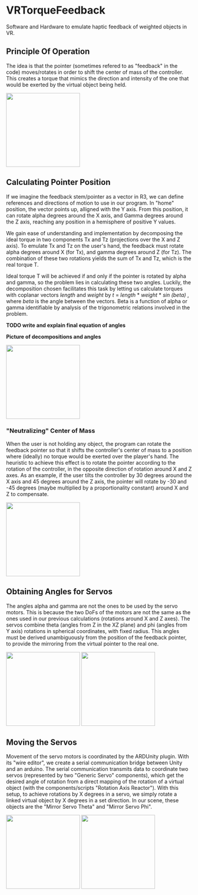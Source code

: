 # VRTorqueFeedback
Software and Hardware to emulate haptic feedback of weighted objects in VR.

## Principle Of Operation
The idea is that the pointer (sometimes refered to as "feedback" in the code) moves/rotates in order to shift the center of mass of the controller. This creates a torque that mimics the direction and intensity of the one that would be exerted by the virtual object being held.

<img src="Doc/Pictures/torque.jpg" height=200px>

## Calculating Pointer Position
If we imagine the feedback stem/pointer as a vector in R3, we can define references and directions of motion to use in our program. In "home" position, the vector points up, alligned with the Y axis. From this position, it can rotate alpha degrees around the X axis, and Gamma degrees around the Z axis, reaching any position in a hemisphere of positive Y values.

We gain ease of understanding and implementation by decomposing the ideal torque in two components Tx and Tz (projections over the X and Z axis). To emulate Tx and Tz on the user's hand, the feedback must rotate alpha degrees around X (for Tx), and gamma degrees around Z (for Tz). The combination of these two rotations yields the sum of Tx and Tz, which is the real torque T. 

Ideal torque T will be achieved if and only if the pointer is rotated by alpha and gamma, so the problem lies in calculating these two angles. Luckily, the decomposition chosen facilitates this task by letting us calculate torques with coplanar vectors *length* and *weight* by *t* = *length* * *weight* * *sin (beta)* , where *beta* is the angle between the vectors. Beta is a function of alpha or gamma identifiable by analysis of the trigonometric relations involved in the problem.

**TODO write and explain final equation of angles**

**Picture of decompositions and angles**

<img src="Doc/servos_alpha_gamma.jpg" height=200px>

### "Neutralizing" Center of Mass
When the user is not holding any object, the program can rotate the feedback pointer so that it shifts the controller's center of mass to a position where (ideally) no torque would be exerted over the player's hand. The heuristic to achieve this effect is to rotate the pointer according to the rotation of the controller, in the opposite direction of rotation around X and Z axes. As an example, if the user tilts the controller by 30 degrees around the X axis and 45 degrees around the Z axis, the pointer will rotate by -30 and -45 degrees (maybe multiplied by a proportionality constant) around X and Z to compensate.

<img src="Doc/neutral_center_of_mass.jpg" height=200px>

## Obtaining Angles for Servos
The angles alpha and gamma are not the ones to be used by the servo motors. This is because the two DoFs of the motors are not the same as the ones used in our previous calculations (rotations around X and Z axes). The servos combine theta (angles from Z in the XZ plane) and phi (angles from Y axis) rotations in spherical coordinates, with fixed radius. This angles must be derived unambiguously from the position of the feedback pointer, to provide the mirroring from the virtual pointer to the real one.

<img src="Doc/spherical_coords_unity_axes.jpg" height=200px>
<img src="Doc/servos_theta_phi.jpg" height=200px>

## Moving the Servos
Movement of the servo motors is coordinated by the ARDUnity plugin. With its "wire editor", we create a serial communication bridge between Unity and an arduino. The serial communication transmits data to coordinate two servos (represented by two "Generic Servo" components), which get the desired angle of rotation from a direct mapping of the rotation of a virtual object (with the components/scripts "Rotation Axis Reactor"). With this setup, to achieve rotations by X degrees in a servo, we simply rotate a linked virtual object by X degrees in a set direction. In our scene, these objects are the "Mirror Servo Theta" and "Mirror Servo Phi".

<img src="Doc/ardunity_wires.jpg" height=200px>
<img src="Doc/mirror_servos_with_theta_phi.jpg" height=200px>